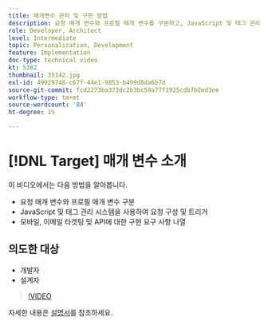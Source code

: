 ```yaml
---
title: 매개변수 관리 및 구현 방법
description: 요청 매개 변수와 프로필 매개 변수를 구분하고, JavaScript 및 태그 관리 시스템을 사용하여 요청을 구성하고 트리거하는 방법에 대해 알아봅니다. 모바일, 이메일 타겟팅 및 API에 대한 구현 요구 사항을 이해합니다.
role: Developer, Architect
level: Intermediate
topic: Personalization, Development
feature: Implementation
doc-type: technical video
kt: 5382
thumbnail: 35142.jpg
exl-id: 49929748-c67f-44e1-9853-b499d8da6b7d
source-git-commit: fcd2273ba373dc2b3bc59a77f1925cdb7b2ed3ee
workflow-type: tm+mt
source-wordcount: '84'
ht-degree: 1%

---
```


# [!DNL Target] 매개 변수 소개

이 비디오에서는 다음 방법을 알아봅니다.

* 요청 매개 변수와 프로필 매개 변수 구분
* JavaScript 및 태그 관리 시스템을 사용하여 요청 구성 및 트리거
* 모바일, 이메일 타겟팅 및 API에 대한 구현 요구 사항 나열

## 의도한 대상

* 개발자
* 설계자

>[!VIDEO](https://video.tv.adobe.com/v/35142/?quality=12)

자세한 내용은 [설명서](https://experienceleague.adobe.com/docs/target/using/implement-target/implementing-target.html?lang=en)를 참조하세요.
